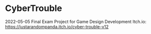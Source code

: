 # CyberTrouble
2022-05-05 Final Exam Project for Game Design Development
Itch.io: https://justarandompanda.itch.io/cyber-trouble-v12
